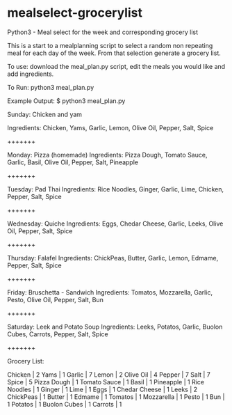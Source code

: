 # mealselect-grocerylist
Python3 - Meal select for the week and corresponding grocery list

This is a start to a mealplanning script to select a random non repeating meal for each day of the week.
From that selection generate a grocery list.

To use:
download the meal_plan.py script, edit the meals you would like and add ingredients.

To Run:
python3 meal_plan.py

Example Output:
$ python3 meal_plan.py

<p>Sunday: Chicken and yam</p>
<p>Ingredients: Chicken, Yams, Garlic, Lemon, Olive Oil, Pepper, Salt, Spice</p>

+++++++

Monday: Pizza (homemade)
Ingredients: Pizza Dough, Tomato Sauce, Garlic, Basil, Olive Oil, Pepper, Salt, Pineapple

+++++++

Tuesday: Pad Thai
Ingredients: Rice Noodles, Ginger, Garlic, Lime, Chicken, Pepper, Salt, Spice

+++++++

Wednesday: Quiche
Ingredients: Eggs, Chedar Cheese, Garlic, Leeks, Olive Oil, Pepper, Salt, Spice

+++++++

Thursday: Falafel
Ingredients: ChickPeas, Butter, Garlic, Lemon, Edmame, Pepper, Salt, Spice

+++++++

Friday: Bruschetta - Sandwich
Ingredients: Tomatos, Mozzarella, Garlic, Pesto, Olive Oil, Pepper, Salt, Bun

+++++++

Saturday: Leek and Potato Soup
Ingredients: Leeks, Potatos, Garlic, Buolon Cubes, Carrots, Pepper, Salt, Spice

+++++++

<p>Grocery List:</p>

Chicken       |      2
Yams          |      1
Garlic        |      7
Lemon         |      2
Olive Oil     |      4
Pepper        |      7
Salt          |      7
Spice         |      5
Pizza Dough   |      1
Tomato Sauce  |      1
Basil         |      1
Pineapple     |      1
Rice Noodles  |      1
Ginger        |      1
Lime          |      1
Eggs          |      1
Chedar Cheese |      1
Leeks         |      2
ChickPeas     |      1
Butter        |      1
Edmame        |      1
Tomatos       |      1
Mozzarella    |      1
Pesto         |      1
Bun           |      1
Potatos       |      1
Buolon Cubes  |      1
Carrots       |      1

